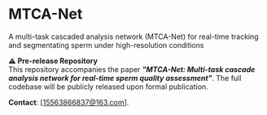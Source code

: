 # MTCA-Net
A multi-task cascaded analysis network (MTCA-Net) for real-time tracking and segmentating sperm under high-resolution conditions

**⚠️ Pre-release Repository**  
This repository accompanies the paper ***"MTCA-Net: Multi-task cascade analysis network for real-time sperm quality assessment"***. The full codebase will be publicly released upon formal publication.  
 
**Contact**: [15563866837@163.com].  
